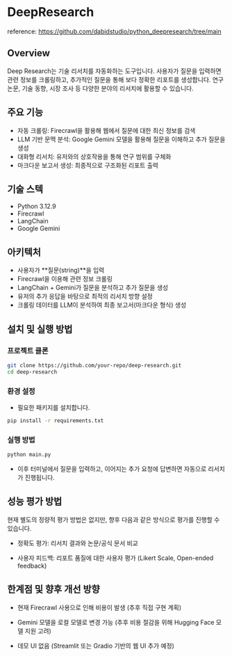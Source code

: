 # DeepResearch 
reference: https://github.com/dabidstudio/python_deepresearch/tree/main


## Overview
Deep Research는 기술 리서치를 자동화하는 도구입니다. 사용자가 질문을 입력하면 관련 정보를 크롤링하고, 추가적인 질문을 통해 보다 정확한 리포트를 생성합니다. 연구 논문, 기술 동향, 시장 조사 등 다양한 분야의 리서치에 활용할 수 있습니다.

## 주요 기능
- 자동 크롤링: Firecrawl을 활용해 웹에서 질문에 대한 최신 정보를 검색
- LLM 기반 문맥 분석: Google Gemini 모델을 활용해 질문을 이해하고 추가 질문을 생성
- 대화형 리서치: 유저와의 상호작용을 통해 연구 범위를 구체화
- 마크다운 보고서 생성: 최종적으로 구조화된 리포트 출력

## 기술 스텍
- Python 3.12.9
- Firecrawl
- LangChain
- Google Gemini

## 아키텍처
- 사용자가 **질문(string)**을 입력
- Firecrawl을 이용해 관련 정보 크롤링
- LangChain + Gemini가 질문을 분석하고 추가 질문을 생성
- 유저의 추가 응답을 바탕으로 최적의 리서치 방향 설정
- 크롤링 데이터를 LLM이 분석하여 최종 보고서(마크다운 형식) 생성

## 설치 및 실행 방법
### 프로젝트 클론
```bash
git clone https://github.com/your-repo/deep-research.git
cd deep-research
```
### 환경 설정
- 필요한 패키지를 설치합니다.

```bash
pip install -r requirements.txt
```
### 실행 방법
```bash
python main.py
```
- 이후 터미널에서 질문을 입력하고, 이어지는 추가 요청에 답변하면 자동으로 리서치가 진행됩니다.

## 성능 평가 방법
현재 별도의 정량적 평가 방법은 없지만, 향후 다음과 같은 방식으로 평가를 진행할 수 있습니다.

- 정확도 평가: 리서치 결과와 논문/공식 문서 비교

- 사용자 피드백: 리포트 품질에 대한 사용자 평가 (Likert Scale, Open-ended feedback)

## 한계점 및 향후 개선 방향
- 현재 Firecrawl 사용으로 인해 비용이 발생 (추후 직접 구현 계획)

- Gemini 모델을 로컬 모델로 변경 가능 (추후 비용 절감을 위해 Hugging Face 모델 지원 고려)

- 데모 UI 없음 (Streamlit 또는 Gradio 기반의 웹 UI 추가 예정)

